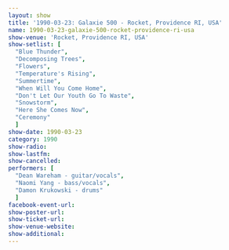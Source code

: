```yaml
---
layout: show
title: '1990-03-23: Galaxie 500 - Rocket, Providence RI, USA'
name: 1990-03-23-galaxie-500-rocket-providence-ri-usa
show-venue: 'Rocket, Providence RI, USA'
show-setlist: [
  "Blue Thunder",
  "Decomposing Trees",
  "Flowers",
  "Temperature's Rising",
  "Summertime",
  "When Will You Come Home",
  "Don't Let Our Youth Go To Waste",
  "Snowstorm",
  "Here She Comes Now",
  "Ceremony"
  ]
show-date: 1990-03-23
category: 1990
show-radio: 
show-lastfm: 
show-cancelled: 
performers: [
  "Dean Wareham - guitar/vocals",
  "Naomi Yang - bass/vocals",
  "Damon Krukowski - drums"
  ]
facebook-event-url: 
show-poster-url: 
show-ticket-url: 
show-venue-website: 
show-additional: 
---
```



